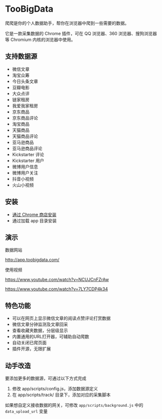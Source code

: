 # TooBigData 


爬爬是你的个人数据助手，帮你在浏览器中爬到一些需要的数据。

它是一款采集数据的 Chrome 插件，可在 QQ 浏览器、360 浏览器、搜狗浏览器等 Chromium 内核的浏览器中使用。

## 支持数据源

- 微信文章
- 淘宝众筹
- 今日头条文章
- 豆瓣电影
- 大众点评
- 链家租房
- 我爱我家租房
- 京东商品
- 京东商品评论
- 淘宝商品
- 天猫商品
- 天猫商品评论
- 亚马逊商品
- 亚马逊商品评论
- Kickstarter 评论
- Kickstarter 用户
- 微博用户信息
- 微博用户关注
- 抖音小视频
- 火山小视频

## 安装

- [通过 Chrome 商店安装](https://chrome.google.com/webstore/detail/toobigdata/iadbllfinbilapjhgjibpeifljdgeopn)
- 通过加载 app 目录安装

## 演示

数据网站

http://app.toobigdata.com/

使用视频

https://www.youtube.com/watch?v=NCUJCnFZrAw

https://www.youtube.com/watch?v=7LY7CDP4k34

## 特色功能

- 可以在网页上显示微信文章的阅读点赞评论打赏数据
- 微信文章分钟监测及文章回采
- 查看收藏夹数据，分层级显示
- 内置通用的URL打开器，可辅助自动爬数
- 自动关闭已爬页面
- 插件开源，无限扩展

## 动手改造

要添加更多的数据源，可通过以下方式完成

1. 修改 app/scripts/config.js，添加数据源定义
2. 在 app/scripts/track/ 目录下，添加对应的采集脚本

如果想自定义接收数据的网关，可修改 `app/scripts/background.js` 中的 `data_upload_url` 变量
